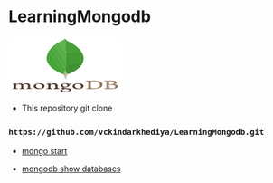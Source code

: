 # LearningMongodb

<code><img src="https://github.com/devicons/devicon/blob/master/icons/mongodb/mongodb-original-wordmark.svg" title="mongodb" alt="mongodb" width="200" height="100"/></code>

- This repository git clone

### `https://github.com/vckindarkhediya/LearningMongodb.git`

- [mongo start](https://github.com/vckindarkhediya/LearningMongodb/blob/mongodb/day-1-demo/index.html)

- [mongodb show databases](https://github.com/vckindarkhediya/LearningMongodb/blob/mongodb/day-2-demo/index.html)
